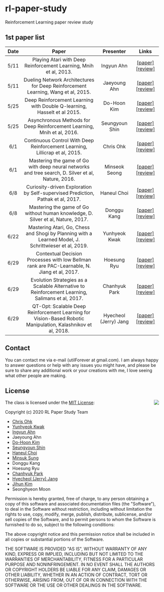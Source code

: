 # rl-paper-study

Reinforcement Learning paper review study

## 1st paper list

Date | Paper | Presenter | Links
:---: | :---: | :---: | :---:
5/11 | Playing Atari with Deep Reinforcement Learning, Mnih et al, 2013. | Ingyun Ahn | [[paper]](https://www.cs.toronto.edu/~vmnih/docs/dqn.pdf) [[review]](./1st/200511%20-%20Playing%20Atari%20with%20Deep%20Reinforcement%20Learning%2C%20Mnih%20et%20al%2C%202013.pdf)
5/11 | Dueling Network Architectures for Deep Reinforcement Learning, Wang et al, 2015. | Jaeyoung Ahn | [[paper]](https://arxiv.org/abs/1511.06581) [[review]](./1st/200511%20-%20Dueling%20Network%20Architectures%20for%20Deep%20Reinforcement%20Learning%2C%20Wang%20et%20al%2C%202015.pdf)
5/25 | Deep Reinforcement Learning with Double Q-learning, Hasselt et al 2015. | Do-Hoon Kim | [[paper]](https://arxiv.org/abs/1509.06461) [[review]](./1st/200525%20-%20Deep%20Reinforcement%20Learning%20with%20Double%20Q-learning%2C%20Hasselt%20et%20al%202015.pdf)
5/25 | Asynchronous Methods for Deep Reinforcement Learning, Mnih et al, 2016. | Seungyoun Shin | [[paper]](https://arxiv.org/abs/1602.01783) [[review]](./1st/200525%20-%20Asynchronous%20Methods%20for%20Deep%20Reinforcement%20Learning%2C%20Mnih%20et%20al%2C%202016.pdf)
6/1 | Continuous Control With Deep Reinforcement Learning, Lillicrap et al, 2015. | Chris Ohk | [[paper]](https://arxiv.org/abs/1509.02971) [[review]](./1st/200601%20-%20Continuous%20Control%20With%20Deep%20Reinforcement%20Learning%2C%20Lillicrap%20et%20al%2C%202015.pdf)
6/1 | Mastering the game of Go with deep neural networks and tree search, D. Silver et al, Nature, 2016. | Minseok Seong | [[paper]](https://www.nature.com/articles/nature16961) [[review]](./1st/200601%20-%20Mastering%20the%20game%20of%20Go%20with%20deep%20neural%20networks%20and%20tree%20search%2C%20D.%20Silver%20et%20al%2C%20Nature%2C%202016.pdf)
6/8 | Curiosity-driven Exploration by Self-supervised Prediction, Pathak et al, 2017. | Haneul Choi | [[paper]](https://arxiv.org/abs/1705.05363) [[review]](./1st/200608%20-%20Curiosity-driven%20Exploration%20by%20Self-supervised%20Prediction%2C%20Pathak%20et%20al%2C%202017.pdf)
6/8 | Mastering the game of Go without human knowledge, D. Silver et al, Nature, 2017. | Donggu Kang | [[paper]](https://www.nature.com/articles/nature24270) [[review]](./1st/200608%20-%20Mastering%20the%20game%20of%20Go%20without%20human%20knowledge%2C%20D.%20Silver%20et%20al%2C%20Nature%2C%202017.pdf)
6/22 | Mastering Atari, Go, Chess and Shogi by Planning with a Learned Model, J. Schrittwieser et al, 2019. | Yunhyeok Kwak | [[paper]](https://arxiv.org/pdf/1911.08265) [[review]](./1st/200622%20-%20Mastering%20Atari%2C%20Go%2C%20Chess%20and%20Shogi%20by%20Planning%20with%20a%20Learned%20Model%2C%20J.%20Schrittwieser%20et%20al%2C%202019.pdf)
6/29 | Contextual Decision Processes with low Bellman rank are PAC-Learnable, N. Jiang et al, 2017. | Hoesung Ryu | [[paper]](https://arxiv.org/abs/1610.09512) [[review]](./1st/200629%20-%20Contextual%20Decision%20Processes%20with%20low%20Bellman%20rank%20are%20PAC-Learnable%2C%20N.%20Jiang%20et%20al%2C%202017.pdf)
6/29 | Evolution Strategies as a Scalable Alternative to Reinforcement Learning, Salimans et al, 2017. | Chanhyuk Park | [[paper]](https://arxiv.org/abs/1703.03864) [[review]](./1st/200629%20-%20Evolution%20Strategies%20as%20a%20Scalable%20Alternative%20to%20Reinforcement%20Learning%2C%20Salimans%20et%20al%2C%202017.pdf)
6/29 | QT-Opt: Scalable Deep Reinforcement Learning for Vision-Based Robotic Manipulation, Kalashnikov et al, 2018. | Hyecheol (Jerry) Jang | [[paper]](https://arxiv.org/abs/1806.10293) [[review]](./1st/200629%20-%20QT-Opt%20Scalable%20Deep%20Reinforcement%20Learning%20for%20Vision-Based%20Robotic%20Manipulation%2C%20Kalashnikov%20et%20al%2C%202018.pdf)

## Contact

You can contact me via e-mail (utilForever at gmail.com). I am always happy to answer questions or help with any issues you might have, and please be sure to share any additional work or your creations with me, I love seeing what other people are making.

## License

<img align="right" src="http://opensource.org/trademarks/opensource/OSI-Approved-License-100x137.png">

The class is licensed under the [MIT License](http://opensource.org/licenses/MIT):

Copyright (c) 2020 RL Paper Study Team

  * [Chris Ohk](http://www.github.com/utilForever)
  * [Yunhyeok Kwak](https://github.com/yun-kwak)
  * [Ingyun Ahn](https://github.com/goltong1)
  * Jaeyoung Ahn
  * [Do-Hoon Kim](https://github.com/bsstayo)
  * [Seungyoun Shin](https://github.com/SeungyounShin)
  * [Haneul Choi](https://github.com/caelum02)
  * [Minsuk Sung](https://github.com/mssung94)
  * Donggu Kang
  * Hoesung Ryu
  * [Chanhyuk Park](https://github.com/WithM2)
  * [Hyecheol (Jerry) Jang](https://github.com/hyecheol123)
  * [Jihun Kim](https://github.com/kgh6784)
  * Seonghyeon Moon

Permission is hereby granted, free of charge, to any person obtaining a copy of this software and associated documentation files (the "Software"), to deal in the Software without restriction, including without limitation the rights to use, copy, modify, merge, publish, distribute, sublicense, and/or sell copies of the Software, and to permit persons to whom the Software is furnished to do so, subject to the following conditions:

The above copyright notice and this permission notice shall be included in all copies or substantial portions of the Software.

THE SOFTWARE IS PROVIDED "AS IS", WITHOUT WARRANTY OF ANY KIND, EXPRESS OR IMPLIED, INCLUDING BUT NOT LIMITED TO THE WARRANTIES OF MERCHANTABILITY, FITNESS FOR A PARTICULAR PURPOSE AND NONINFRINGEMENT. IN NO EVENT SHALL THE AUTHORS OR COPYRIGHT HOLDERS BE LIABLE FOR ANY CLAIM, DAMAGES OR OTHER LIABILITY, WHETHER IN AN ACTION OF CONTRACT, TORT OR OTHERWISE, ARISING FROM, OUT OF OR IN CONNECTION WITH THE SOFTWARE OR THE USE OR OTHER DEALINGS IN THE SOFTWARE.
